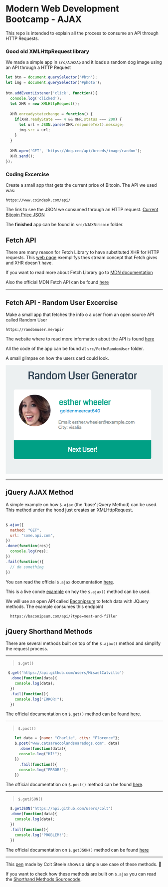 # Modern Web Development Bootcamp - AJAX

This repo is intended to explain all the process to consume an API through HTTP Requests. 

### Good old XMLHttpRequest library

We made a simple app in `src/AJAXAp` and it loads a random dog image using an API through a HTTP Request

``` javascript 
let btn = document.querySelector('#btn');
let img = document.querySelector('#photo');

btn.addEventListener('click', function(){
  console.log('clicked');
  let XHR = new XMLHttpRequest();

  XHR.onreadystatechange = function() {
    if(XHR.readyState === 4 && XHR.status === 200) {
      let url = JSON.parse(XHR.responseText).message;
      img.src = url;
    }
  }

  XHR.open('GET', 'https://dog.ceo/api/breeds/image/random');
  XHR.send();
});
```

### Coding Excercise

Create a small app that gets the current price of Bitcoin. 
The API we used was:
```
https://www.coindesk.com/api/
```

The link to see the JSON we consumed through an HTTP request.
[Current Bitcoin Price JSON](https://api.coindesk.com/v1/bpi/currentprice.json)

The **finished** app can be found in `src/AJAXBitcoin` folder.

## Fetch API

There are many reason for Fetch Library to have substituted XHR for HTTP requests. This [web page](https://domenic.github.io/streams-demo/) exemplifys thes stream concept that Fetch gives and XHR doesn't have.

If you want to read more about Fetch Library go to [MDN documentation](https://developer.mozilla.org/en-US/docs/Web/API/WindowOrWorkerGlobalScope/fetch)

Also the official MDN Fetch API can be found [here](https://developer.mozilla.org/en-US/docs/Web/API/Fetch_API)

***

## Fetch API - Random User Excercise

Make a small app that fetches the info o a user from an open source API called Random User
```
https://randomuser.me/api/

```

The website where to read more information about the API is found [here](https://randomuser.me/)

All the code of the app can be found at `src/FethcRandomUser` folder.

A small glimpse on how the users card could look.

![Image of the card generated for every user](./docs/img/1.png)

***

## jQuery AJAX Method

A simple example on how `$.ajax` (the 'base' jQuery Method) can be used. This method under the hood just creates an  XMLHttpRequest.

``` javascript

$.ajax({
  mathod: "GET",
  url: "some.api.com",
})
.done(function(res){
  console.log(res);
})
.fail(function(){
  // do something
})

```

You can read the official `$.ajax` documentation [here](http://api.jquery.com/jQuery.ajax/).

This is a live conde [example](https://codepen.io/Colt/pen/brYLvg) on hoy the `$.ajax()` method can be used.

We will use an open API called [Baconipsum](https://baconipsum.com/) to fetch data with JQuery methods. The example consumes this endpoint

```
  https://baconipsum.com/api/?type=meat-and-filler

```

## jQuery Shorthand Methods

There are several methods built on top of the `$.ajax()` method and simplify the request process.

---

> `$.get()`

```javascript
 $.get('https://api.github.com/users/MisaelCalvillo')
  .done(function(data){
    console.log(data);
  })
  .fail(function(){
    console.log("ERROR!");
  })
```
The official documentation on `$.get()` method can be found [here](https://api.jquery.com/jQuery.get/).

---

> `$.post()`

```javascript
    let data = {name: "Charlie", city: "Florence"};
    $.post("www.catsarecoolandsoaredogs.com", data)
      .done(function(data){
      console.log("HI!");
    })
      .fail(function(){
      console.log("ERROR!");
    })
```

The official documentation on `$.post()` method can be found [here](https://api.jquery.com/jQuery.post/).

---

> `$.getJSON()`

```javascript
  $.getJSON("https://api.github.com/users/colt")
  .done(function(data){
    console.log(data);
  })
  .fail(function(){
    console.log("PROBLEM!");
  })
```

The official documentation on `$.getJSON()` method can be found [here](https://api.jquery.com/jQuery.getJSON/)

---

This [pen](https://codepen.io/Colt/pen/braVVr?editors=1010) made by Colt Steele shows a simple use case of these methods. :mag_right:

If you want to check how these methods are built on `$.ajax` you can read the [Shorthand Methods Sourcecode](https://github.com/jquery/jquery/blob/731c501155ef139f53029c0e58409b80f0af3a0c/src/ajax.js "Shorthand Methods Sourcecode").

